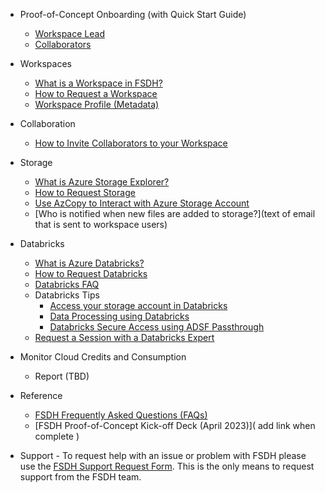 - Proof-of-Concept Onboarding (with Quick Start Guide) 
  - [Workspace Lead](/UserGuide/Onboarding/Onboard-Workspace-Lead.md)
  - [Collaborators](/UserGuide/Onboarding/Onboard-Collaborator.md) 
     
- Workspaces
  - [What is a Workspace in FSDH?](/UserGuide/Workspace/Workspace.md)
  - [How to Request a Workspace](/UserGuide/Workspace/Request-workspace.md)
  - [Workspace Profile (Metadata)](/UserGuide/Workspace/Workspace-Profile-Metadata.md)

- Collaboration
  - [How to Invite Collaborators to your Workspace](/UserGuide/Workspace/Invite-Collaborator.md) 
  
- Storage
  - [What is Azure Storage Explorer?](/UserGuide/Storage/Datahub-AzureStorage.md)
  - [How to Request Storage](/UserGuide/Storage/Request-storage.md)
  - [Use AzCopy to Interact with Azure Storage Account](/UserGuide/Storage/Use-AzCopy.md)
  - [Who is notified when new files are added to storage?](text of email that is sent to workspace users)

- Databricks
  - [What is Azure Databricks?](/UserGuide/Databricks/Databricks.md)
  - [How to Request Databricks](/UserGuide/Databricks/Request-databricks.md)
  - [Databricks FAQ](/UserGuide/Databricks/Databricks-FAQ.md)
  - Databricks Tips 
    - [Access your storage account in Databricks](/UserGuide/Databricks/Access-your-storage-account-in-Databricks.md)
    - [Data Processing using Databricks](/UserGuide/Databricks/Data-Processing-using-Databricks.md)
    - [Databricks Secure Access using ADSF Passthrough](/UserGuide/Databricks/Databricks---Secure-Access-using-ADSF-Passthrough.md)
  - [Request a Session with a Databricks Expert](/UserGuide/Databricks/Request-databricks-session.md)

- Monitor Cloud Credits and Consumption
  - Report (TBD)
  
- Reference
  - [FSDH Frequently Asked Questions (FAQs)](/UserGuide/FSDH-FAQs.md)
  - [FSDH Proof-of-Concept Kick-off Deck (April 2023)]( add link when complete ) 
  
- Support 
      - To request help with an issue or problem with FSDH please use the [FSDH Support Request Form](https://forms.office.com/r/zk82ehvUtv). This is the only means to request support from the FSDH team.
 

